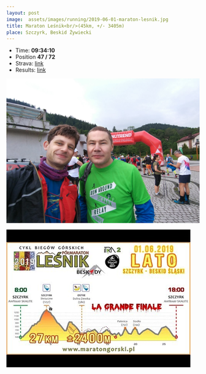 ```yaml
---
layout: post
image:  assets/images/running/2019-06-01-maraton-lesnik.jpg
title: Maraton Leśnik<br/>(45km, +/- 3405m)
place: Szczyrk, Beskid Żywiecki
---
```


- Time: **09:34:10**
- Position **47 / 72**
- Strava: [link](https://www.strava.com/activities/2414878499)
- Results: [link](/assets/images/running/2019-06-01-maraton-lesnik-results.pdf)

![Me](/assets/images/running/2019-06-01-maraton-lesnik-me.jpg)

![Profile](/assets/images/running/2019-06-01-maraton-lesnik-profile.jpg)

